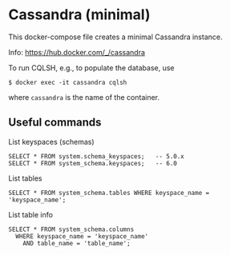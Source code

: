 # Cassandra (minimal)

This docker-compose file creates a minimal Cassandra instance.

Info: https://hub.docker.com/_/cassandra

To run CQLSH, e.g., to populate the database, use

```
$ docker exec -it cassandra cqlsh
```

where `cassandra` is the name of the container.


## Useful commands

List keyspaces (schemas)

```
SELECT * FROM system.schema_keyspaces;   -- 5.0.x
SELECT * FROM system_schema.keyspaces;   -- 6.0
```

List tables

```
SELECT * FROM system_schema.tables WHERE keyspace_name = 'keyspace_name';
```

List table info

```
SELECT * FROM system_schema.columns
  WHERE keyspace_name = 'keyspace_name'
    AND table_name = 'table_name';
```

